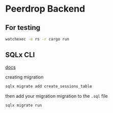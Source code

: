 # Peerdrop Backend

## For testing

```zsh
watchexec -e rs -r cargo run
```

## SQLx CLI

[docs](https://github.com/launchbadge/sqlx/blob/main/sqlx-cli/README.md)

creating migration

```zsh
sqlx migrate add create_sessions_table
```

then add your migration migration to the `.sql` file

```zsh
sqlx migrate run
```
